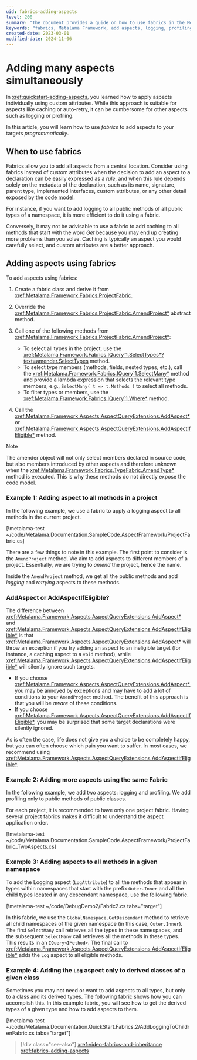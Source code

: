 ```yaml
---
uid: fabrics-adding-aspects
level: 200
summary: "The document provides a guide on how to use fabrics in the Metalama Framework to programmatically add aspects to targets, with examples and recommendations on when to use fabrics versus custom attributes."
keywords: "fabrics, Metalama Framework, add aspects, logging, profiling, ProjectFabric, AmendProject method, AddAspectIfEligible"
created-date: 2023-03-01
modified-date: 2024-11-06
---
```


# Adding many aspects simultaneously

In <xref:quickstart-adding-aspects>, you learned how to apply aspects individually using custom attributes. While this approach is suitable for aspects like caching or auto-retry, it can be cumbersome for other aspects such as logging or profiling.

In this article, you will learn how to use _fabrics_ to add aspects to your targets _programmatically_.

## When to use fabrics

Fabrics allow you to add all aspects from a central location. Consider using fabrics instead of custom attributes when the decision to add an aspect to a declaration can be easily expressed as a _rule_, and when this rule depends solely on the metadata of the declaration, such as its name, signature, parent type, implemented interfaces, custom attributes, or any other detail exposed by the [code model](xref:Metalama.Framework.Code).

For instance, if you want to add logging to all public methods of all public types of a namespace, it is more efficient to do it using a fabric.

Conversely, it may not be advisable to use a fabric to add caching to all methods that start with the word _Get_ because you may end up creating more problems than you solve. Caching is typically an aspect you would carefully select, and custom attributes are a better approach.

## Adding aspects using fabrics

To add aspects using fabrics:

1. Create a fabric class and derive it from <xref:Metalama.Framework.Fabrics.ProjectFabric>.

2. Override the <xref:Metalama.Framework.Fabrics.ProjectFabric.AmendProject*> abstract method.

3. Call one of the following methods from <xref:Metalama.Framework.Fabrics.ProjectFabric.AmendProject*>:

   * To select all types in the project, use the <xref:Metalama.Framework.Fabrics.IQuery`1.SelectTypes*?text=amender.SelectTypes> method.
   * To select type members (methods, fields, nested types, etc.), call the <xref:Metalama.Framework.Fabrics.IQuery`1.SelectMany*> method and provide a lambda expression that selects the relevant type members, e.g., `SelectMany( t => t.Methods )` to select all methods.
   * To filter types or members, use the <xref:Metalama.Framework.Fabrics.IQuery`1.Where*> method.

4. Call the <xref:Metalama.Framework.Aspects.AspectQueryExtensions.AddAspect*> or <xref:Metalama.Framework.Aspects.AspectQueryExtensions.AddAspectIfEligible*> method.

> [!NOTE]
> The amender object will not only select members declared in source code, but also members introduced by other aspects and therefore unknown when the <xref:Metalama.Framework.Fabrics.TypeFabric.AmendType*> method is executed. This is why these methods do not directly expose the code model.

### Example 1: Adding aspect to all methods in a project

In the following example, we use a fabric to apply a logging aspect to all methods in the current project.

[!metalama-test  ~/code/Metalama.Documentation.SampleCode.AspectFramework/ProjectFabric.cs]

There are a few things to note in this example. The first point to consider is the `AmendProject` method. We aim to add aspects to different members of a project. Essentially, we are trying to _amend_ the project, hence the name.

Inside the `AmendProject` method, we get all the public methods and add _logging_ and _retrying_ aspects to these methods.

### AddAspect or AddAspectIfEligible?

The difference between <xref:Metalama.Framework.Aspects.AspectQueryExtensions.AddAspect*> and <xref:Metalama.Framework.Aspects.AspectQueryExtensions.AddAspectIfEligible*> is that <xref:Metalama.Framework.Aspects.AspectQueryExtensions.AddAspect*> will throw an exception if you try adding an aspect to an ineligible target (for instance, a caching aspect to a `void` method), while <xref:Metalama.Framework.Aspects.AspectQueryExtensions.AddAspectIfEligible*> will silently ignore such targets.

* If you choose <xref:Metalama.Framework.Aspects.AspectQueryExtensions.AddAspect*>, you may be annoyed by exceptions and may have to add a lot of conditions to your `AmendProject` method. The benefit of this approach is that you will be _aware_ of these conditions.
* If you choose <xref:Metalama.Framework.Aspects.AspectQueryExtensions.AddAspectIfEligible*>, you may be surprised that some target declarations were silently ignored.

As is often the case, life does not give you a choice to be completely happy, but you can often choose which pain you want to suffer. In most cases, we recommend using <xref:Metalama.Framework.Aspects.AspectQueryExtensions.AddAspectIfEligible*>.

### Example 2: Adding more aspects using the same Fabric

In the following example, we add two aspects: logging and profiling. We add profiling only to public methods of public classes.

For each project, it is recommended to have only one project fabric. Having several project fabrics makes it difficult to understand the aspect application order.

[!metalama-test  ~/code/Metalama.Documentation.SampleCode.AspectFramework/ProjectFabric_TwoAspects.cs]

### Example 3: Adding aspects to all methods in a given namespace

To add the Logging aspect (`LogAttribute`) to all the methods that appear in types within namespaces that start with the prefix `Outer.Inner` and all the child types located in any descendant namespace, use the following fabric.

[!metalama-test  ~/code/DebugDemo2/Fabric2.cs tabs="target"]

In this fabric, we use the `GlobalNamespace.GetDescendant` method to retrieve all child namespaces of the given namespace (in this case, `Outer.Inner`). The first `SelectMany` call retrieves all the types in these namespaces, and the subsequent `SelectMany` call retrieves all the methods in these types. This results in an `IQuery<IMethod>`. The final call to <xref:Metalama.Framework.Aspects.AspectQueryExtensions.AddAspectIfEligible*> adds the `Log` aspect to all eligible methods.

### Example 4: Adding the `Log` aspect only to derived classes of a given class

Sometimes you may not need or want to add aspects to all types, but only to a class and its derived types. The following fabric shows how you can accomplish this. In this example fabric, you will see how to get the derived types of a given type and how to add aspects to them.

[!metalama-test ~/code/Metalama.Documentation.QuickStart.Fabrics.2/AddLoggingToChildrenFabric.cs tabs="target"]

> [!div class="see-also"]
> <xref:video-fabrics-and-inheritance>
> <xref:fabrics-adding-aspects>

